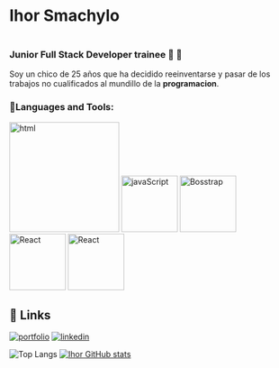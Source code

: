 # Ihor Smachylo
<div>
    <p align="center"><img  src="https://media1.giphy.com/media/qgQUggAC3Pfv687qPC/giphy.gif?cid=790b7611a0521e7a6b5e46da11a4b6cb35cdb3e725790b6d&rid=giphy.gif&ct=g" alt=""></p>
</div>

### Junior Full Stack Developer trainee 🌱  👋

Soy un chico de 25 años que ha decidido reeinventarse y pasar de los trabajos no cualificados  al mundillo de la **programacion**.

<h3>🔨Languages and Tools: </h3>
  <div>
    <img src="https://qph.cf2.quoracdn.net/main-qimg-dc25bbbd4163b22bc821c66783663d71"  width="195"  alt="html" >
    <img src="https://upload.wikimedia.org/wikipedia/commons/thumb/9/99/Unofficial_JavaScript_logo_2.svg/512px-Unofficial_JavaScript_logo_2.svg.png"  width="100"  alt="javaScript">
    <img src="https://w7.pngwing.com/pngs/414/111/png-transparent-boostrap-front-end-long-shadow-preprocessor-web-long-shadow-web-icons-icon-thumbnail.png" width="100"       alt="Bosstrap">
    <img src="https://encrypted-tbn0.gstatic.com/images?q=tbn:ANd9GcQG8a5JBp7fItY4adAXbFHqfD2NIRb2dAt-uA&usqp=CAU" width="100" alt="React">
    <img src="https://upload.wikimedia.org/wikipedia/commons/thumb/4/47/React.svg/800px-React.svg.png" width="100" alt="React">
</div>

## 🔗 Links

[![portfolio](https://img.shields.io/badge/my_portfolio-000?style=for-the-badge&logo=ko-fi&logoColor=white)](https://katherineoelsner.com/)
[![linkedin](https://img.shields.io/badge/linkedin-0A66C2?style=for-the-badge&logo=linkedin&logoColor=white)](https://www.linkedin.com/in/ihor-smachylo-23a44120b//)
<div>
    
![Top Langs](https://github-readme-stats.vercel.app/api/top-langs/?username=ihorsmachylo&theme=dark)
[![Ihor GitHub stats](https://github-readme-stats.vercel.app/api?username=ihorsmachylo)](https://github.com/ihorsmachylo/github-readme-stats)

    
<div/>

